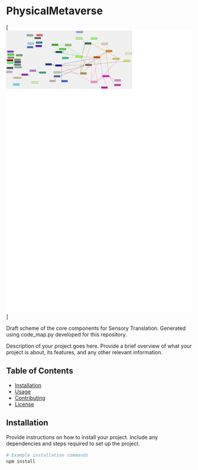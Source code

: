 # PhysicalMetaverse

[![Project Image](sts.png)]

Draft scheme of the core components for Sensory Translation. Generated using code_map.py developed for this repository.

Description of your project goes here. Provide a brief overview of what your project is about, its features, and any other relevant information.

## Table of Contents

- [Installation](#installation)
- [Usage](#usage)
- [Contributing](#contributing)
- [License](#license)

## Installation

Provide instructions on how to install your project. Include any dependencies and steps required to set up the project.

```bash
# Example installation commands
npm install

